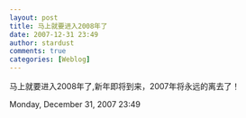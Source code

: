 ```yaml
---
layout: post
title: 马上就要进入2008年了
date: 2007-12-31 23:49
author: stardust
comments: true
categories: [Weblog]
---
```

马上就要进入2008年了,新年即将到来，2007年将永远的离去了！

Monday, December 31, 2007 23:49
